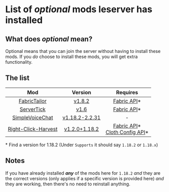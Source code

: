 # List of *optional* mods leserver has installed

## What does *optional* mean?

Optional means that you can join the server without having to install these mods. If you *do* choose to install these mods, you will get extra functionality. 

## The list

Mod | Version | Requires
:---: | :---: | :---:
[FabricTailor](https://modrinth.com/mod/fabrictailor) | [v1.8.2](https://modrinth.com/mod/fabrictailor/version/1.8.2) | [Fabric API](https://modrinth.com/mod/fabric-api/versions)*
[ServerTick](https://modrinth.com/mod/servertick) | [v1.6](https://modrinth.com/mod/servertick/version/1.6) | [Fabric API](https://modrinth.com/mod/fabric-api/versions)*
[SimpleVoiceChat](https://www.curseforge.com/minecraft/mc-mods/simple-voice-chat) | [v1.18.2-2.2.31](https://www.curseforge.com/minecraft/mc-mods/simple-voice-chat/files/3710533) | -
[Right-Click-Harvest](https://modrinth.com/mod/right-click-harvest) | [v1.2.0+1.18.2](https://modrinth.com/mod/right-click-harvest/version/1.2.0+1.18.2) | [Fabric API](https://modrinth.com/mod/fabric-api/versions)* <br> [Cloth Config API](https://modrinth.com/mod/cloth-config/versions)*

\* Find a version for 1.18.2 (Under `Supports` it should say `1.18.2` or `1.18.x`)

## Notes

If you have already installed ***any*** of the mods here for `1.18.2` *and* they are the correct versions (only applies if a specific version is provided here) *and* they are working, then there's no need to reinstall anything.
